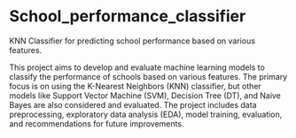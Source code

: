 # School_performance_classifier
KNN Classifier for predicting school performance based on various features.

This project aims to develop and evaluate machine learning models to classify the performance of schools based on various features. The primary focus is on using the K-Nearest Neighbors (KNN) classifier, but other models like Support Vector Machine (SVM), Decision Tree (DT), and Naive Bayes are also considered and evaluated. The project includes data preprocessing, exploratory data analysis (EDA), model training, evaluation, and recommendations for future improvements.
